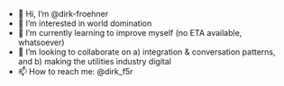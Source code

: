- 👋 Hi, I’m @dirk-froehner
- 👀 I’m interested in world domination
- 🌱 I’m currently learning to improve myself (no ETA available, whatsoever)
- 💞️ I’m looking to collaborate on a) integration & conversation patterns, and b) making the utilities industry digital
- 📫 How to reach me: @dirk_f5r

<!---
dirk-froehner/dirk-froehner is a ✨ special ✨ repository because its `README.md` (this file) appears on your GitHub profile.
You can click the Preview link to take a look at your changes.
--->
